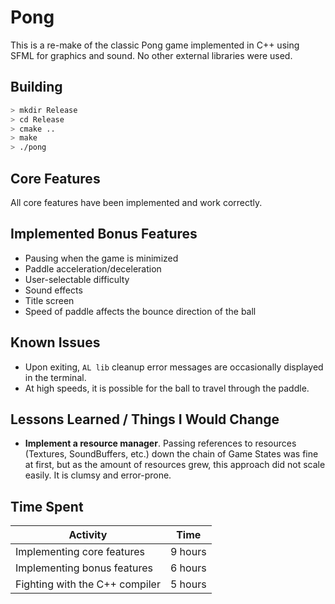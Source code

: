 # Pong

This is a re-make of the classic Pong game implemented in C++ using SFML for graphics and sound. No other external libraries were used.

## Building

```bash
> mkdir Release
> cd Release
> cmake ..
> make
> ./pong
```

## Core Features
All core features have been implemented and work correctly.

## Implemented Bonus Features

- Pausing when the game is minimized
- Paddle acceleration/deceleration
- User-selectable difficulty
- Sound effects
- Title screen
- Speed of paddle affects the bounce direction of the ball

## Known Issues
- Upon exiting, `AL lib` cleanup error messages are occasionally displayed in the terminal.
- At high speeds, it is possible for the ball to travel through the paddle.

## Lessons Learned / Things I Would Change

- **Implement a resource manager**. Passing references to resources (Textures, SoundBuffers, etc.) down the chain of Game States was fine at first, but as the amount of resources grew, this approach did not scale easily. It is clumsy and error-prone.

## Time Spent

Activity | Time
---|---
Implementing core features | 9 hours
Implementing bonus features | 6 hours
Fighting with the C++ compiler | 5 hours
